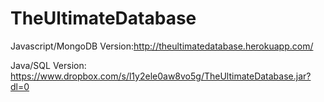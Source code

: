 # TheUltimateDatabase

Javascript/MongoDB Version:http://theultimatedatabase.herokuapp.com/

Java/SQL Version: https://www.dropbox.com/s/l1y2ele0aw8vo5g/TheUltimateDatabase.jar?dl=0
